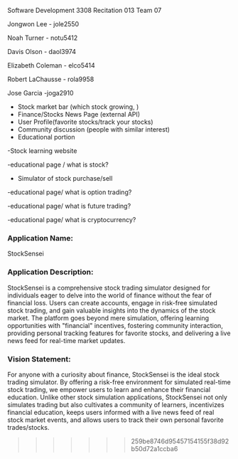 Software Development 3308 Recitation 013 Team 07

Jongwon Lee - jole2550

Noah Turner - notu5412

Davis Olson - daol3974

Elizabeth Coleman - elco5414

Robert LaChausse - rola9958

Jose Garcia -joga2910

- Stock market bar (which stock growing, )
- Finance/Stocks News Page (external API)
- User Profile(favorite stocks/track your stocks)
- Community discussion (people with similar interest)
- Educational portion

-Stock learning website

-educational page / what is stock?

- Simulator of stock purchase/sell

-educational page/ what is option trading?

-educational page/ what is future trading?

-educational page/ what is cryptocurrency?

### Application Name: 

StockSensei

### Application Description:

StockSensei is a comprehensive stock trading simulator designed for individuals eager to delve into the world of finance without the fear of financial loss. Users can create accounts, engage in risk-free simulated stock trading, and gain valuable insights into the dynamics of the stock market. The platform goes beyond mere simulation, offering learning opportunities with "financial" incentives, fostering community interaction, providing personal tracking features for favorite stocks, and delivering a live news feed for real-time market updates.

### Vision Statement:

For anyone with a curiosity about finance, StockSensei is the ideal stock trading simulator. By offering a risk-free environment for simulated real-time stock trading, we empower users to learn and enhance their financial education. Unlike other stock simulation applications, StockSensei not only simulates trading but also cultivates a community of learners, incentivizes financial education, keeps users informed with a live news feed of real stock market events, and allows users to track their own personal favorite trades/stocks.
>>>>>>> 259be8746d95457154155f38d92b50d72a1ccba6
